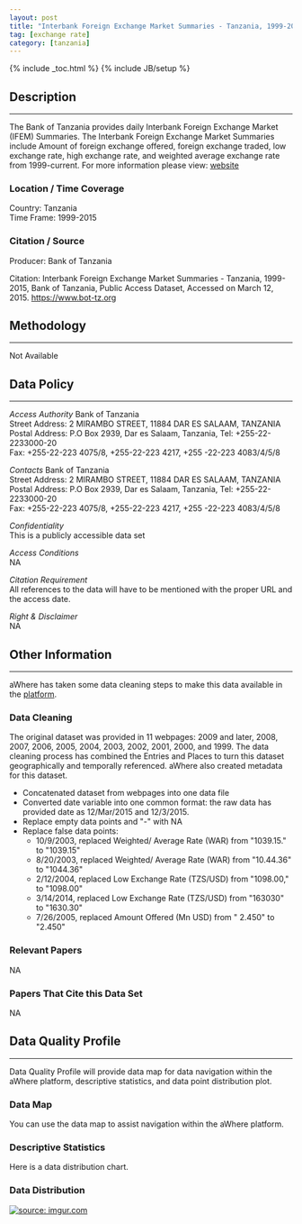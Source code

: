 ```yaml
---
layout: post
title: "Interbank Foreign Exchange Market Summaries - Tanzania, 1999-2015"
tag: [exchange rate]
category: [tanzania]
---
```


{% include _toc.html %}
{% include JB/setup %}


## Description
---
The Bank of Tanzania provides daily Interbank Foreign Exchange Market (IFEM) Summaries. The Interbank Foreign Exchange Market Summaries include Amount of foreign exchange offered, foreign exchange traded, low exchange rate, high exchange rate, and weighted average exchange rate from 1999-current. For more information please view: [website](1)

### Location / Time Coverage
Country: Tanzania  
Time Frame: 1999-2015

### Citation / Source
Producer: Bank of Tanzania  

Citation:  Interbank Foreign Exchange Market Summaries - Tanzania, 1999-2015, Bank of Tanzania, Public Access Dataset, Accessed on March 12, 2015. https://www.bot-tz.org

## Methodology
----
Not Available

## Data Policy
----
*Access Authority* 
Bank of Tanzania  
Street Address: 2 MIRAMBO STREET, 11884 DAR ES SALAAM, TANZANIA
Postal Address: P.O Box 2939, Dar es Salaam, Tanzania, 
Tel: +255-22-2233000-20           
Fax: +255-22-223 4075/8, +255-22-223 4217, +255 -22-223 4083/4/5/8

*Contacts*
Bank of Tanzania  
Street Address: 2 MIRAMBO STREET, 11884 DAR ES SALAAM, TANZANIA
Postal Address: P.O Box 2939, Dar es Salaam, Tanzania, 
Tel: +255-22-2233000-20           
Fax: +255-22-223 4075/8, +255-22-223 4217, +255 -22-223 4083/4/5/8

*Confidentiality*  
This is a publicly accessible data set 

*Access Conditions*  
NA 

*Citation Requirement*  
All references to the data will have to be mentioned with the proper URL and the access date.

*Right & Disclaimer*  
NA

## Other Information
----
aWhere has taken some data cleaning steps to make this data available in the [platform](2). 

### Data Cleaning
The original dataset was provided in 11 webpages: 2009 and later, 2008, 2007, 2006, 2005, 2004, 2003, 2002, 2001, 2000, and 1999. The data cleaning process has combined the Entries and Places to turn this dataset geographically and temporally referenced. aWhere also created metadata for this dataset. 

- Concatenated dataset from webpages into one data file
- Converted date variable into one common format: the raw data has provided date as 12/Mar/2015 and 12/3/2015.
- Replace empty data points and "-" with NA
- Replace false data points: 
	- 10/9/2003, replaced Weighted/ Average Rate (WAR) from "1039.15." to "1039.15"
	- 8/20/2003, replaced Weighted/ Average Rate (WAR) from "10.44.36" to "1044.36"
	- 2/12/2004, replaced Low Exchange Rate (TZS/USD) from "1098.00," to "1098.00"
	- 3/14/2014, replaced Low Exchange Rate (TZS/USD) from "163030" to "1630.30"
	- 7/26/2005, replaced Amount Offered (Mn USD) from " 2.450" to "2.450"

### Relevant Papers
NA

### Papers That Cite this Data Set
NA

## Data Quality Profile
----
Data Quality Profile will provide data map for data navigation within the aWhere platform, descriptive statistics, and data point distribution plot. 

### Data Map
You can use the data map to assist navigation within the aWhere platform. 
<script src="https://gist.github.com/yizhexu/04e45e95b2a631d42f98.js"></script>

### Descriptive Statistics
Here is a data distribution chart. 
<script src="https://gist.github.com/yizhexu/c06acb9c7068920313e1.js"></script>

### Data Distribution
<a href="http://imgur.com/WLiNPHv"><img src="http://i.imgur.com/WLiNPHv.jpg" title="source: imgur.com" /></a>


[1]: https://www.bot-tz.org/FinancialMarkets/IFEMsummaries/IFEMsummaries.asp "Interbank Foreign Exchange Market (IFEM) Summaries"
[2]: http://apps.awhere.com/ "Dev aWhere"
